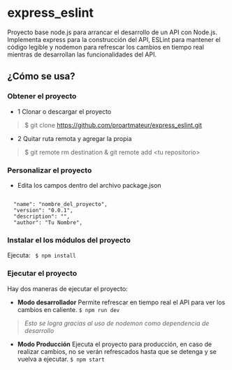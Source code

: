 # express_eslint
Proyecto base node.js para arrancar el desarrollo de un API con Node.js. Implementa express para la construcción del API, ESLint para mantener el código legible y nodemon para refrescar los cambios en tiempo real mientras de desarrollan las funcionalidades del API.

## ¿Cómo se usa?

### Obtener el proyecto
+ 1 Clonar o descargar el proyecto
> $ git clone https://github.com/proartmateur/express_eslint.git

+ 2 Quitar ruta remota y agregar la propia
> $ git remote rm destination & git remote add \<tu repositorio\>

### Personalizar el proyecto
+ Edita los campos dentro del archivo package.json
<code>
  "name": "nombre_del_proyecto",
  "version": "0.0.1",
  "description": "",
  "author": "Tu Nombre",
</code>

### Instalar el los módulos del proyecto
Ejecuta:
<code> $ npm install </code>

### Ejecutar el proyecto
Hay dos maneras de ejecutar el proyecto:
+ **Modo desarrollador**
Permite refrescar en tiempo real el API para ver los cambios en caliente. 
<code>$ npm run dev </code>
> *Esto se logra gracias al uso de nodemon como dependencia de desarrollo*

+ **Modo Producción**
Ejecuta el proyecto para producción, en caso de realizar cambios, no se verán refrescados hasta que se detenga y se vuelva a ejecutar. 
<code>$ npm start </code>

